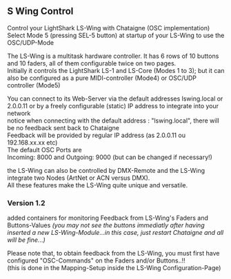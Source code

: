 ## S Wing Control
Control your LightShark LS-Wing with Chataigne (OSC implementation)  
Select Mode 5 (pressing SEL-5 button) at startup of your LS-Wing to use the OSC/UDP-Mode

The LS-Wing is a multitask hardware controller. It has 6 rows of 10 buttons and 10 faders, all of them configurable twice on two pages.  
Initially it controls the LightShark LS-1 and LS-Core (Modes 1 to 3); but it can also be configured as a pure MIDI-controller (Mode4) or OSC/UDP controller (Mode5)

You can connect to its Web-Server via the default addresses lswing.local or 2.0.0.11 or by a freely configurable (static) IP address to integrate into your network  
notice when connecting with the default address : "lswing.local", there will be no feedback sent back to Chataigne  
Feedback will be provided by regular IP address (as 2.0.0.11 ou 192.168.xx.xx etc)  
The default OSC Ports are  
Incoming: 8000 and Outgoing: 9000 (but can be changed if necessary!)

the LS-Wing can also be controlled by DMX-Remote and the LS-Wing integrate two Nodes (ArtNet or ACN versus DMX).  
All these features make the LS-Wing quite unique and versatile. 

### Version 1.2
added containers for monitoring Feedback from LS-Wing's Faders and Buttons-Values *(you may not see the buttons immediatly after having inserted a new LS-Wing-Module...in this case, just restart Chataigne and all will be fine...)*

Please note that, to obtain feedback from the LS-Wing, you must first have configured "OSC-Commands" on the Faders and/or Buttons..!!  
(this is done in the Mapping-Setup inside the LS-Wing Configuration-Page)
